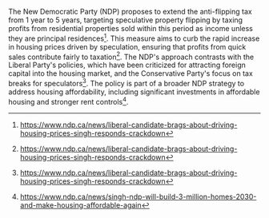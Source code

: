 The New Democratic Party (NDP) proposes to extend the anti-flipping tax from 1 year to 5 years, targeting speculative property flipping by taxing profits from residential properties sold within this period as income unless they are principal residences[^1]. This measure aims to curb the rapid increase in housing prices driven by speculation, ensuring that profits from quick sales contribute fairly to taxation[^2]. The NDP's approach contrasts with the Liberal Party's policies, which have been criticized for attracting foreign capital into the housing market, and the Conservative Party's focus on tax breaks for speculators[^3]. The policy is part of a broader NDP strategy to address housing affordability, including significant investments in affordable housing and stronger rent controls[^4].

[^1]: https://www.ndp.ca/news/liberal-candidate-brags-about-driving-housing-prices-singh-responds-crackdown
[^2]: https://www.ndp.ca/news/liberal-candidate-brags-about-driving-housing-prices-singh-responds-crackdown
[^3]: https://www.ndp.ca/news/liberal-candidate-brags-about-driving-housing-prices-singh-responds-crackdown
[^4]: https://www.ndp.ca/news/singh-ndp-will-build-3-million-homes-2030-and-make-housing-affordable-again
